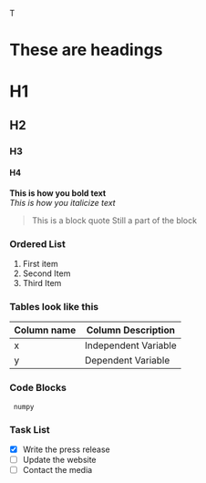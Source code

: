T

# These are headings
# H1 
## H2
### H3
#### H4

__This is how you bold text__ </br>
*This is how you italicize text*
>This is a block quote
> Still a part of the block </br>

### Ordered List
1. First item
2. Second Item
3. Third Item

### Tables look like this
| Column name | Column Description|
|-------------|-------------------|
| x           | Independent Variable|
|y | Dependent Variable|

### Code Blocks
<code> numpy </code>

### Task List
- [x] Write the press release
- [ ] Update the website
- [ ] Contact the media

